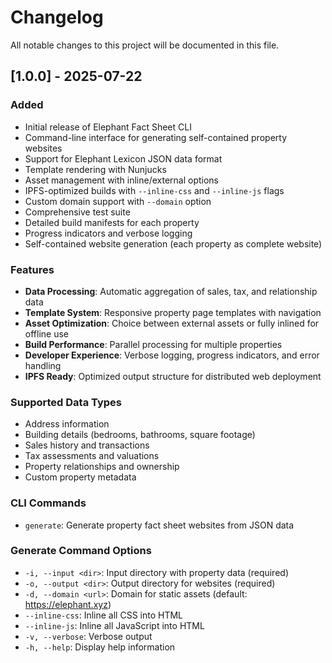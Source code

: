 # Changelog

All notable changes to this project will be documented in this file.

## [1.0.0] - 2025-07-22

### Added
- Initial release of Elephant Fact Sheet CLI
- Command-line interface for generating self-contained property websites
- Support for Elephant Lexicon JSON data format
- Template rendering with Nunjucks
- Asset management with inline/external options
- IPFS-optimized builds with `--inline-css` and `--inline-js` flags
- Custom domain support with `--domain` option
- Comprehensive test suite
- Detailed build manifests for each property
- Progress indicators and verbose logging
- Self-contained website generation (each property as complete website)

### Features
- **Data Processing**: Automatic aggregation of sales, tax, and relationship data
- **Template System**: Responsive property page templates with navigation
- **Asset Optimization**: Choice between external assets or fully inlined for offline use
- **Build Performance**: Parallel processing for multiple properties
- **Developer Experience**: Verbose logging, progress indicators, and error handling
- **IPFS Ready**: Optimized output structure for distributed web deployment

### Supported Data Types
- Address information
- Building details (bedrooms, bathrooms, square footage)
- Sales history and transactions
- Tax assessments and valuations
- Property relationships and ownership
- Custom property metadata

### CLI Commands
- `generate`: Generate property fact sheet websites from JSON data

### Generate Command Options
- `-i, --input <dir>`: Input directory with property data (required)
- `-o, --output <dir>`: Output directory for websites (required)
- `-d, --domain <url>`: Domain for static assets (default: https://elephant.xyz)
- `--inline-css`: Inline all CSS into HTML
- `--inline-js`: Inline all JavaScript into HTML
- `-v, --verbose`: Verbose output
- `-h, --help`: Display help information